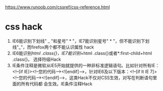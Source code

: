 https://www.runoob.com/cssref/css-reference.html
# css hack
1) IE6能识别下划线" _ "和星号" * "，IE7能识别星号" * "，但不能识别下划线"_"，而firefox两个都不能认识属性 hack
2) IE6能识别*html .class{}，IE7能识别*+html .class{}或者*:first-child+html .class{}。
选择符级Hack
3) IE条件注释是微软从IE5开始就提供的一种非标准逻辑语句。比如针对所有IE：<!–[if IE]><!–您的代码–><![endif]–>，针对IE6及以下版本：<!–[if lt IE 7]><!–您的代码–><![endif]–>，这类Hack不仅对CSS生效，对写在判断语句里面的所有代码都 会生效。IE条件注释Hack
